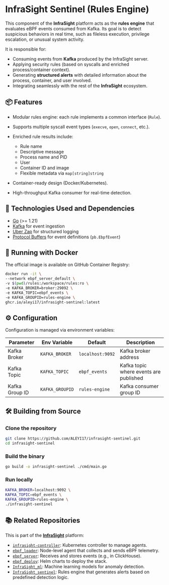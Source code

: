 
# InfraSight Sentinel (Rules Engine)

This component of the **InfraSight** platform acts as the **rules engine** that evaluates eBPF events consumed from Kafka.
Its goal is to detect suspicious behaviors in real time, such as fileless execution, privilege escalation, or unusual system activity.

It is responsible for:

* Consuming events from **Kafka** produced by the InfraSight server.
* Applying security rules (based on syscalls and enriched process/container context).
* Generating **structured alerts** with detailed information about the process, container, and user involved.
* Integrating seamlessly with the rest of the **InfraSight** ecosystem.


## 📦 Features

* Modular rules engine: each rule implements a common interface (`Rule`).
* Supports multiple syscall event types (`execve`, `open`, `connect`, etc.).
* Enriched rule results include:

  * Rule name
  * Descriptive message
  * Process name and PID
  * User
  * Container ID and image
  * Flexible metadata via `map[string]string`
* Container-ready design (Docker/Kubernetes).
* High-throughput Kafka consumer for real-time detection.


## 🧱 Technologies Used and Dependencies

* [Go](https://golang.org/) (>= 1.21)
* [Kafka](https://kafka.apache.org/) for event ingestion
* [Uber Zap](https://github.com/uber-go/zap) for structured logging
* [Protocol Buffers](https://protobuf.dev/) for event definitions (`pb.EbpfEvent`)


## 🚀 Running with Docker

The official image is available on GitHub Container Registry:

```bash
docker run -it \
--network ebpf_server_default \
-v $(pwd)/rules:/workspace/rules:ro \
-e KAFKA_BROKER=broker:29092 \
-e KAFKA_TOPIC=ebpf_events \
-e KAFKA_GROUPID=rules-engine \
ghcr.io/aleyi17/infrasight-sentinel:latest
```


## ⚙️ Configuration

Configuration is managed via environment variables:

| Parameter      | Env Variable    | Default          | Description                            |
| -------------- | --------------- | ---------------- | -------------------------------------- |
| Kafka Broker   | `KAFKA_BROKER`  | `localhost:9092` | Kafka broker address                   |
| Kafka Topic    | `KAFKA_TOPIC`   | `ebpf_events`    | Kafka topic where events are published |
| Kafka Group ID | `KAFKA_GROUPID` | `rules-engine`   | Kafka consumer group ID                |


## 🛠️ Building from Source

### Clone the repository

```bash
git clone https://github.com/ALEYI17/infrasight-sentinel.git
cd infrasight-sentinel
```

### Build the binary

```bash
go build -o infrasight-sentinel ./cmd/main.go
```

### Run locally

```bash
KAFKA_BROKER=localhost:9092 \
KAFKA_TOPIC=ebpf_events \
KAFKA_GROUPID=rules-engine \
./infrasight-sentinel
```



## 📚 Related Repositories

This is part of the **[InfraSight](https://github.com/ALEYI17/InfraSight)** platform:

* [`infrasight-controller`](https://github.com/ALEYI17/infrasight-controller): Kubernetes controller to manage agents.
* [`ebpf_loader`](https://github.com/ALEYI17/ebpf_loader): Node-level agent that collects and sends eBPF telemetry.
* [`ebpf_server`](https://github.com/ALEYI17/ebpf_server): Receives and stores events (e.g., in ClickHouse).
* [`ebpf_deploy`](https://github.com/ALEYI17/ebpf_deploy): Helm charts to deploy the stack.
* [`InfraSight_ml`](https://github.com/ALEYI17/InfraSight_ml): Machine learning models for anomaly detection.
* [`InfraSight_sentinel`](https://github.com/ALEYI17/InfraSight_sentinel): Rules engine that generates alerts based on predefined detection logic.
